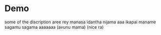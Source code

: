 # Demo

some of the discription
aree rey manasa 
idantha nijama aaa 
ikapai maname 
sagamu sagama aaaaaaa
(avunu mama)
(nice ra)
